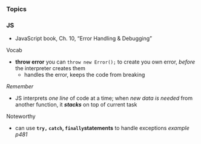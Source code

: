 ### Topics

### JS
- JavaScript book, Ch. 10, “Error Handling & Debugging”

Vocab
- **throw error** you can `throw new Error();` to create you own error, *before* the interpreter creates them
  - handles the error, keeps the code from breaking

*Remember*
- JS interprets *one line* of code at a time; when *new data is needed* from another function, it ***stacks*** on top of current task

Noteworthy
- can use **`try,` `catch`, `finally`statements** to handle exceptions *example p481*